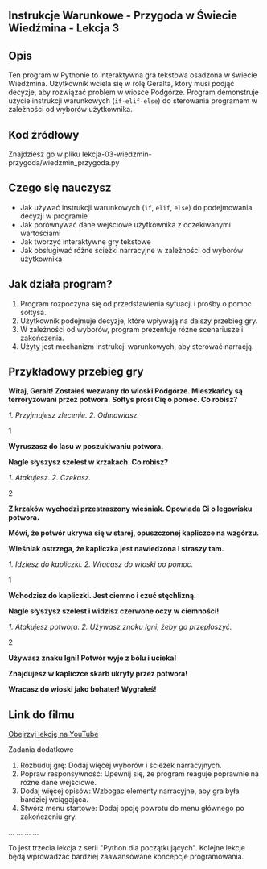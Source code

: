 ## Instrukcje Warunkowe - Przygoda w Świecie Wiedźmina - Lekcja 3

## Opis
Ten program w Pythonie to interaktywna gra tekstowa osadzona w świecie Wiedźmina. Użytkownik wciela się w rolę Geralta, który musi podjąć decyzje, aby rozwiązać problem w wiosce Podgórze. Program demonstruje użycie instrukcji warunkowych (`if-elif-else`) do sterowania programem w zależności od wyborów użytkownika.

## Kod źródłowy
Znajdziesz go w pliku lekcja-03-wiedzmin-przygoda/wiedzmin_przygoda.py

## Czego się nauczysz
- Jak używać instrukcji warunkowych (`if`, `elif`, `else`) do podejmowania decyzji w programie
- Jak porównywać dane wejściowe użytkownika z oczekiwanymi wartościami
- Jak tworzyć interaktywne gry tekstowe
- Jak obsługiwać różne ścieżki narracyjne w zależności od wyborów użytkownika

## Jak działa program?

1. Program rozpoczyna się od przedstawienia sytuacji i prośby o pomoc sołtysa.
2. Użytkownik podejmuje decyzje, które wpływają na dalszy przebieg gry.
3. W zależności od wyborów, program prezentuje różne scenariusze i zakończenia.
4. Użyty jest mechanizm instrukcji warunkowych, aby sterować narracją.

## Przykładowy przebieg gry

**Witaj, Geralt! Zostałeś wezwany do wioski Podgórze. Mieszkańcy są terroryzowani przez potwora.**
**Sołtys prosi Cię o pomoc. Co robisz?**

*1. Przyjmujesz zlecenie. 2. Odmawiasz.*

1

**Wyruszasz do lasu w poszukiwaniu potwora.**

**Nagle słyszysz szelest w krzakach. Co robisz?**

*1. Atakujesz. 2. Czekasz.*

2

**Z krzaków wychodzi przestraszony wieśniak. Opowiada Ci o legowisku potwora.**

**Mówi, że potwór ukrywa się w starej, opuszczonej kapliczce na wzgórzu.**

**Wieśniak ostrzega, że kapliczka jest nawiedzona i straszy tam.**

*1. Idziesz do kapliczki. 2. Wracasz do wioski po pomoc.*

1

**Wchodzisz do kapliczki. Jest ciemno i czuć stęchlizną.**

**Nagle słyszysz szelest i widzisz czerwone oczy w ciemności!**

*1. Atakujesz potwora. 2. Używasz znaku Igni, żeby go przepłoszyć.*

2

**Używasz znaku Igni! Potwór wyje z bólu i ucieka!**

**Znajdujesz w kapliczce skarb ukryty przez potwora!**

**Wracasz do wioski jako bohater! Wygrałeś!**

## Link do filmu

[Obejrzyj lekcję na YouTube](https://youtu.be/8CEfPKXmxHA)

Zadania dodatkowe

1. Rozbuduj grę: Dodaj więcej wyborów i ścieżek narracyjnych.
2. Popraw responsywność: Upewnij się, że program reaguje poprawnie na różne dane wejściowe.
3. Dodaj więcej opisów: Wzbogac elementy narracyjne, aby gra była bardziej wciągająca.
4. Stwórz menu startowe: Dodaj opcję powrotu do menu głównego po zakończeniu gry.

... ... ... ...

To jest trzecia lekcja z serii "Python dla początkujących". Kolejne lekcje będą wprowadzać bardziej zaawansowane koncepcje programowania.
